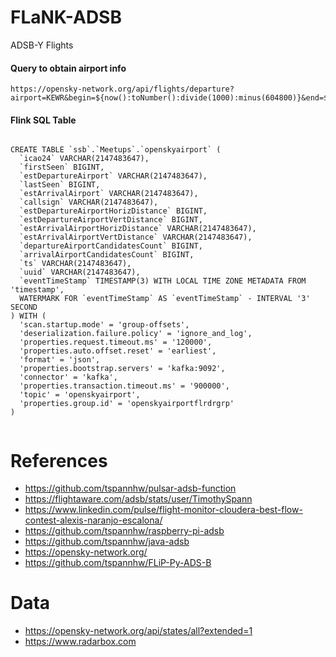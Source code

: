 # FLaNK-ADSB
ADSB-Y Flights


#### Query to obtain airport info

````
https://opensky-network.org/api/flights/departure?airport=KEWR&begin=${now():toNumber():divide(1000):minus(604800)}&end=${now():toNumber():divide(1000)}

````

#### Flink SQL Table

````

CREATE TABLE `ssb`.`Meetups`.`openskyairport` (
  `icao24` VARCHAR(2147483647),
  `firstSeen` BIGINT,
  `estDepartureAirport` VARCHAR(2147483647),
  `lastSeen` BIGINT,
  `estArrivalAirport` VARCHAR(2147483647),
  `callsign` VARCHAR(2147483647),
  `estDepartureAirportHorizDistance` BIGINT,
  `estDepartureAirportVertDistance` BIGINT,
  `estArrivalAirportHorizDistance` VARCHAR(2147483647),
  `estArrivalAirportVertDistance` VARCHAR(2147483647),
  `departureAirportCandidatesCount` BIGINT,
  `arrivalAirportCandidatesCount` BIGINT,
  `ts` VARCHAR(2147483647),
  `uuid` VARCHAR(2147483647),
  `eventTimeStamp` TIMESTAMP(3) WITH LOCAL TIME ZONE METADATA FROM 'timestamp',
  WATERMARK FOR `eventTimeStamp` AS `eventTimeStamp` - INTERVAL '3' SECOND
) WITH (
  'scan.startup.mode' = 'group-offsets',
  'deserialization.failure.policy' = 'ignore_and_log',
  'properties.request.timeout.ms' = '120000',
  'properties.auto.offset.reset' = 'earliest',
  'format' = 'json',
  'properties.bootstrap.servers' = 'kafka:9092',
  'connector' = 'kafka',
  'properties.transaction.timeout.ms' = '900000',
  'topic' = 'openskyairport',
  'properties.group.id' = 'openskyairportflrdrgrp'
)


````

# References

* https://github.com/tspannhw/pulsar-adsb-function
* https://flightaware.com/adsb/stats/user/TimothySpann
* https://www.linkedin.com/pulse/flight-monitor-cloudera-best-flow-contest-alexis-naranjo-escalona/
* https://github.com/tspannhw/raspberry-pi-adsb
* https://github.com/tspannhw/java-adsb
* https://opensky-network.org/
* https://github.com/tspannhw/FLiP-Py-ADS-B


# Data

* https://opensky-network.org/api/states/all?extended=1
* https://www.radarbox.com
